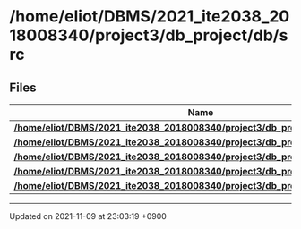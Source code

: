 

# /home/eliot/DBMS/2021_ite2038_2018008340/project3/db_project/db/src



## Files

| Name           |
| -------------- |
| **[/home/eliot/DBMS/2021_ite2038_2018008340/project3/db_project/db/src/buffer.cc](/Files/home/eliot/DBMS/2021_ite2038_2018008340/project3/db_project/db/src/buffer.cc#file-buffer.cc)**  |
| **[/home/eliot/DBMS/2021_ite2038_2018008340/project3/db_project/db/src/db.cc](/Files/home/eliot/DBMS/2021_ite2038_2018008340/project3/db_project/db/src/db.cc#file-db.cc)**  |
| **[/home/eliot/DBMS/2021_ite2038_2018008340/project3/db_project/db/src/file.cc](/Files/home/eliot/DBMS/2021_ite2038_2018008340/project3/db_project/db/src/file.cc#file-file.cc)**  |
| **[/home/eliot/DBMS/2021_ite2038_2018008340/project3/db_project/db/src/page.cc](/Files/home/eliot/DBMS/2021_ite2038_2018008340/project3/db_project/db/src/page.cc#file-page.cc)**  |
| **[/home/eliot/DBMS/2021_ite2038_2018008340/project3/db_project/db/src/tree.cc](/Files/home/eliot/DBMS/2021_ite2038_2018008340/project3/db_project/db/src/tree.cc#file-tree.cc)**  |






-------------------------------

Updated on 2021-11-09 at 23:03:19 +0900
